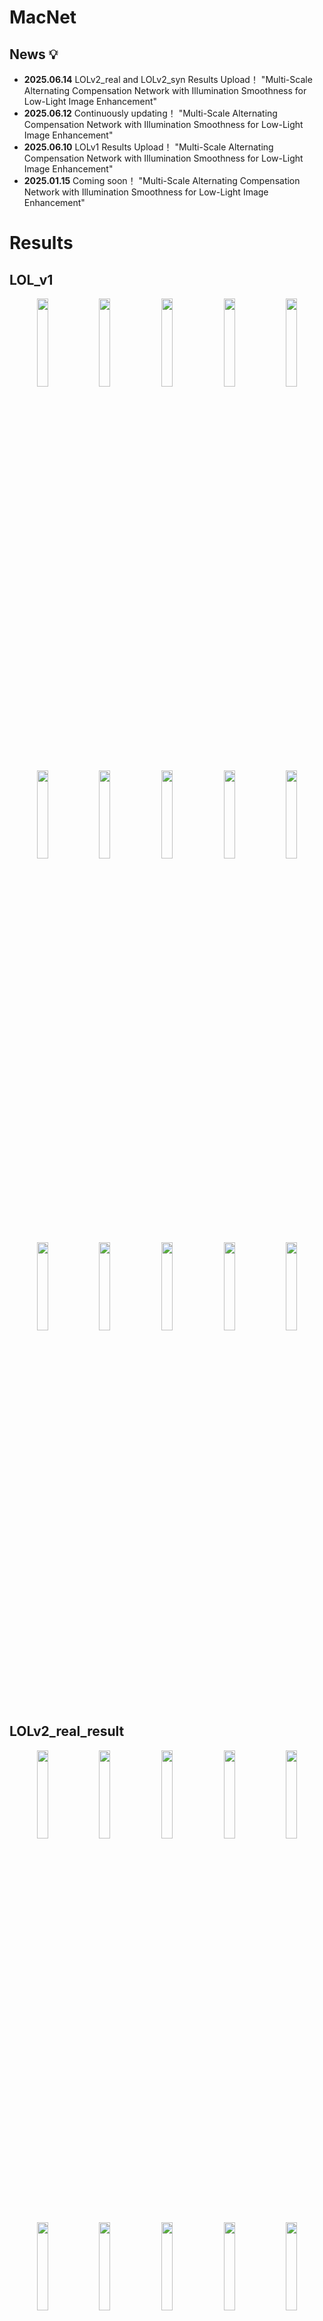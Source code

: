 # MacNet
## News 💡
- **2025.06.14** LOLv2_real and LOLv2_syn Results Upload！
"Multi-Scale Alternating Compensation Network with Illumination Smoothness for Low-Light Image Enhancement"
- **2025.06.12** Continuously updating！
"Multi-Scale Alternating Compensation Network with Illumination Smoothness for Low-Light Image Enhancement"
- **2025.06.10** LOLv1 Results Upload！
"Multi-Scale Alternating Compensation Network with Illumination Smoothness for Low-Light Image Enhancement"
- **2025.01.15** Coming soon！
"Multi-Scale Alternating Compensation Network with Illumination Smoothness for Low-Light Image Enhancement"
# Results

## LOL_v1

<p align="center">
  <img src="LOLv1_result/1.png" width="19%" />
  <img src="LOLv1_result/111.png" width="19%" />
  <img src="LOLv1_result/146.png" width="19%" />
  <img src="LOLv1_result/179.png" width="19%" />
  <img src="LOLv1_result/22.png" width="19%" />
</p>
<p align="center">
  <img src="LOLv1_result/23.png" width="19%" />
  <img src="LOLv1_result/493.png" width="19%" />
  <img src="LOLv1_result/547.png" width="19%" />
  <img src="LOLv1_result/55.png" width="19%" />
  <img src="LOLv1_result/665.png" width="19%" />
</p>
<p align="center">
  <img src="LOLv1_result/669.png" width="19%" />
  <img src="LOLv1_result/748.png" width="19%" />
  <img src="LOLv1_result/778.png" width="19%" />
  <img src="LOLv1_result/780.png" width="19%" />
  <img src="LOLv1_result/79.png" width="19%" />
</p>


## LOLv2_real_result

<p align="center">
  <img src="LOLv2_real_result/00690.png" width="19%" />
  <img src="LOLv2_real_result/00691.png" width="19%" />
  <img src="LOLv2_real_result/00692.png" width="19%" />
  <img src="LOLv2_real_result/00693.png" width="19%" />
  <img src="LOLv2_real_result/00694.png" width="19%" />
</p>
<p align="center">
  <img src="LOLv2_real_result/00695.png" width="19%" />
  <img src="LOLv2_real_result/00696.png" width="19%" />
  <img src="LOLv2_real_result/00697.png" width="19%" />
  <img src="LOLv2_real_result/00698.png" width="19%" />
  <img src="LOLv2_real_result/00699.png" width="19%" />
</p>
<p align="center">
  <img src="LOLv2_real_result/00700.png" width="19%" />
  <img src="LOLv2_real_result/00701.png" width="19%" />
  <img src="LOLv2_real_result/00702.png" width="19%" />
  <img src="LOLv2_real_result/00703.png" width="19%" />
  <img src="LOLv2_real_result/00704.png" width="19%" />
</p>
<p align="center">
  <img src="LOLv2_real_result/00705.png" width="19%" />
  <img src="LOLv2_real_result/00706.png" width="19%" />
  <img src="LOLv2_real_result/00707.png" width="19%" />
  <img src="LOLv2_real_result/00708.png" width="19%" />
  <img src="LOLv2_real_result/00709.png" width="19%" />
</p>
<p align="center">
  <img src="LOLv2_real_result/00710.png" width="19%" />
  <img src="LOLv2_real_result/00711.png" width="19%" />
  <img src="LOLv2_real_result/00712.png" width="19%" />
  <img src="LOLv2_real_result/00713.png" width="19%" />
  <img src="LOLv2_real_result/00714.png" width="19%" />
</p>
<p align="center">
  <img src="LOLv2_real_result/00715.png" width="19%" />
  <img src="LOLv2_real_result/00716.png" width="19%" />
  <img src="LOLv2_real_result/00717.png" width="19%" />
  <img src="LOLv2_real_result/00718.png" width="19%" />
  <img src="LOLv2_real_result/00719.png" width="19%" />
</p>
<p align="center">
  <img src="LOLv2_real_result/00720.png" width="19%" />
  <img src="LOLv2_real_result/00721.png" width="19%" />
  <img src="LOLv2_real_result/00722.png" width="19%" />
  <img src="LOLv2_real_result/00723.png" width="19%" />
  <img src="LOLv2_real_result/00724.png" width="19%" />
</p>
<p align="center">
  <img src="LOLv2_real_result/00725.png" width="19%" />
  <img src="LOLv2_real_result/00726.png" width="19%" />
  <img src="LOLv2_real_result/00727.png" width="19%" />
  <img src="LOLv2_real_result/00728.png" width="19%" />
  <img src="LOLv2_real_result/00729.png" width="19%" />
</p>
<p align="center">
  <img src="LOLv2_real_result/00730.png" width="19%" />
  <img src="LOLv2_real_result/00731.png" width="19%" />
  <img src="LOLv2_real_result/00732.png" width="19%" />
  <img src="LOLv2_real_result/00733.png" width="19%" />
  <img src="LOLv2_real_result/00734.png" width="19%" />
</p>
<p align="center">
  <img src="LOLv2_real_result/00735.png" width="19%" />
  <img src="LOLv2_real_result/00736.png" width="19%" />
  <img src="LOLv2_real_result/00737.png" width="19%" />
  <img src="LOLv2_real_result/00738.png" width="19%" />
  <img src="LOLv2_real_result/00739.png" width="19%" />
</p>
<p align="center">
  <img src="LOLv2_real_result/00740.png" width="19%" />
  <img src="LOLv2_real_result/00741.png" width="19%" />
  <img src="LOLv2_real_result/00742.png" width="19%" />
  <img src="LOLv2_real_result/00743.png" width="19%" />
  <img src="LOLv2_real_result/00744.png" width="19%" />
</p>
<p align="center">
  <img src="LOLv2_real_result/00745.png" width="19%" />
  <img src="LOLv2_real_result/00746.png" width="19%" />
  <img src="LOLv2_real_result/00747.png" width="19%" />
  <img src="LOLv2_real_result/00748.png" width="19%" />
  <img src="LOLv2_real_result/00749.png" width="19%" />
</p>
<p align="center">
  <img src="LOLv2_real_result/00750.png" width="19%" />
  <img src="LOLv2_real_result/00751.png" width="19%" />
  <img src="LOLv2_real_result/00752.png" width="19%" />
  <img src="LOLv2_real_result/00753.png" width="19%" />
  <img src="LOLv2_real_result/00754.png" width="19%" />
</p>
<p align="center">
  <img src="LOLv2_real_result/00755.png" width="19%" />
  <img src="LOLv2_real_result/00756.png" width="19%" />
  <img src="LOLv2_real_result/00757.png" width="19%" />
  <img src="LOLv2_real_result/00758.png" width="19%" />
  <img src="LOLv2_real_result/00759.png" width="19%" />
</p>
<p align="center">
  <img src="LOLv2_real_result/00760.png" width="19%" />
  <img src="LOLv2_real_result/00761.png" width="19%" />
  <img src="LOLv2_real_result/00762.png" width="19%" />
  <img src="LOLv2_real_result/00763.png" width="19%" />
  <img src="LOLv2_real_result/00764.png" width="19%" />
</p>
<p align="center">
  <img src="LOLv2_real_result/00765.png" width="19%" />
  <img src="LOLv2_real_result/00766.png" width="19%" />
  <img src="LOLv2_real_result/00767.png" width="19%" />
  <img src="LOLv2_real_result/00768.png" width="19%" />
  <img src="LOLv2_real_result/00769.png" width="19%" />
</p>
<p align="center">
  <img src="LOLv2_real_result/00770.png" width="19%" />
  <img src="LOLv2_real_result/00771.png" width="19%" />
  <img src="LOLv2_real_result/00772.png" width="19%" />
  <img src="LOLv2_real_result/00773.png" width="19%" />
  <img src="LOLv2_real_result/00774.png" width="19%" />
</p>
<p align="center">
  <img src="LOLv2_real_result/00775.png" width="19%" />
  <img src="LOLv2_real_result/00776.png" width="19%" />
  <img src="LOLv2_real_result/00777.png" width="19%" />
  <img src="LOLv2_real_result/00778.png" width="19%" />
  <img src="LOLv2_real_result/00779.png" width="19%" />
</p>
<p align="center">
  <img src="LOLv2_real_result/00780.png" width="19%" />
  <img src="LOLv2_real_result/00781.png" width="19%" />
  <img src="LOLv2_real_result/00782.png" width="19%" />
  <img src="LOLv2_real_result/00783.png" width="19%" />
  <img src="LOLv2_real_result/00784.png" width="19%" />
</p>
<p align="center">
  <img src="LOLv2_real_result/00785.png" width="19%" />
  <img src="LOLv2_real_result/00786.png" width="19%" />
  <img src="LOLv2_real_result/00787.png" width="19%" />
  <img src="LOLv2_real_result/00788.png" width="19%" />
  <img src="LOLv2_real_result/00789.png" width="19%" />
</p>



## LOLv2_syn_result

<p align="center">
  <img src="LOLv2_syn_result/r00816405t.png" width="19%" />
  <img src="LOLv2_syn_result/r00869422t.png" width="19%" />
  <img src="LOLv2_syn_result/r00879054t.png" width="19%" />
  <img src="LOLv2_syn_result/r01058910t.png" width="19%" />
  <img src="LOLv2_syn_result/r01170470t.png" width="19%" />
</p>
<p align="center">
  <img src="LOLv2_syn_result/r01474187t.png" width="19%" />
  <img src="LOLv2_syn_result/r0150031ft.png" width="19%" />
  <img src="LOLv2_syn_result/r01559391t.png" width="19%" />
  <img src="LOLv2_syn_result/r02189767t.png" width="19%" />
  <img src="LOLv2_syn_result/r02354285t.png" width="19%" />
</p>
<p align="center">
  <img src="LOLv2_syn_result/r02508493t.png" width="19%" />
  <img src="LOLv2_syn_result/r0287344at.png" width="19%" />
  <img src="LOLv2_syn_result/r02897203t.png" width="19%" />
  <img src="LOLv2_syn_result/r03193652t.png" width="19%" />
  <img src="LOLv2_syn_result/r0341853dt.png" width="19%" />
</p>
<p align="center">
  <img src="LOLv2_syn_result/r0372042dt.png" width="19%" />
  <img src="LOLv2_syn_result/r04317453t.png" width="19%" />
  <img src="LOLv2_syn_result/r0465565ct.png" width="19%" />
  <img src="LOLv2_syn_result/r05243256t.png" width="19%" />
  <img src="LOLv2_syn_result/r05772356t.png" width="19%" />
</p>
<p align="center">
  <img src="LOLv2_syn_result/r05839451t.png" width="19%" />
  <img src="LOLv2_syn_result/r0589558at.png" width="19%" />
  <img src="LOLv2_syn_result/r0603031et.png" width="19%" />
  <img src="LOLv2_syn_result/r068812d7t.png" width="19%" />
  <img src="LOLv2_syn_result/r0703243bt.png" width="19%" />
</p>
<p align="center">
  <img src="LOLv2_syn_result/r0708431at.png" width="19%" />
  <img src="LOLv2_syn_result/r072421a1t.png" width="19%" />
  <img src="LOLv2_syn_result/r072649fdt.png" width="19%" />
  <img src="LOLv2_syn_result/r07598392t.png" width="19%" />
  <img src="LOLv2_syn_result/r0773471dt.png" width="19%" />
</p>
<p align="center">
  <img src="LOLv2_syn_result/r077507cat.png" width="19%" />
  <img src="LOLv2_syn_result/r08079988t.png" width="19%" />
  <img src="LOLv2_syn_result/r0809811bt.png" width="19%" />
  <img src="LOLv2_syn_result/r082626aft.png" width="19%" />
  <img src="LOLv2_syn_result/r084889d5t.png" width="19%" />
</p>
<p align="center">
  <img src="LOLv2_syn_result/r08788547t.png" width="19%" />
  <img src="LOLv2_syn_result/r08873591t.png" width="19%" />
  <img src="LOLv2_syn_result/r08996953t.png" width="19%" />
  <img src="LOLv2_syn_result/r0905697bt.png" width="19%" />
  <img src="LOLv2_syn_result/r09245347t.png" width="19%" />
</p>
<p align="center">
  <img src="LOLv2_syn_result/r09445479t.png" width="19%" />
  <img src="LOLv2_syn_result/r09670876t.png" width="19%" />
  <img src="LOLv2_syn_result/r096982ddt.png" width="19%" />
  <img src="LOLv2_syn_result/r097088c1t.png" width="19%" />
  <img src="LOLv2_syn_result/r097555c4t.png" width="19%" />
</p>
<p align="center">
  <img src="LOLv2_syn_result/r104153eat.png" width="19%" />
  <img src="LOLv2_syn_result/r107730b5t.png" width="19%" />
  <img src="LOLv2_syn_result/r108301e3t.png" width="19%" />
  <img src="LOLv2_syn_result/r10893508t.png" width="19%" />
  <img src="LOLv2_syn_result/r10940798t.png" width="19%" />
</p>
<p align="center">
  <img src="LOLv2_syn_result/r113402d4t.png" width="19%" />
  <img src="LOLv2_syn_result/r1148801et.png" width="19%" />
  <img src="LOLv2_syn_result/r116825e2t.png" width="19%" />
  <img src="LOLv2_syn_result/r11850456t.png" width="19%" />
  <img src="LOLv2_syn_result/r12133015t.png" width="19%" />
</p>
<p align="center">
  <img src="LOLv2_syn_result/r125034a9t.png" width="19%" />
  <img src="LOLv2_syn_result/r125442fat.png" width="19%" />
  <img src="LOLv2_syn_result/r127608abt.png" width="19%" />
  <img src="LOLv2_syn_result/r12946364t.png" width="19%" />
  <img src="LOLv2_syn_result/r1301676dt.png" width="19%" />
</p>
<p align="center">
  <img src="LOLv2_syn_result/r13073518t.png" width="19%" />
  <img src="LOLv2_syn_result/r1372056ct.png" width="19%" />
  <img src="LOLv2_syn_result/r13837601t.png" width="19%" />
  <img src="LOLv2_syn_result/r13907965t.png" width="19%" />
  <img src="LOLv2_syn_result/r13928401t.png" width="19%" />
</p>
<p align="center">
  <img src="LOLv2_syn_result/r141665bdt.png" width="19%" />
  <img src="LOLv2_syn_result/r141669e5t.png" width="19%" />
  <img src="LOLv2_syn_result/r1419078bt.png" width="19%" />
  <img src="LOLv2_syn_result/r142335f0t.png" width="19%" />
  <img src="LOLv2_syn_result/r142787e2t.png" width="19%" />
</p>
<p align="center">
  <img src="LOLv2_syn_result/r14289905t.png" width="19%" />
  <img src="LOLv2_syn_result/r145215fft.png" width="19%" />
  <img src="LOLv2_syn_result/r145221d9t.png" width="19%" />
  <img src="LOLv2_syn_result/r146771d7t.png" width="19%" />
  <img src="LOLv2_syn_result/r150058a4t.png" width="19%" />
</p>
<p align="center">
  <img src="LOLv2_syn_result/r15885978t.png" width="19%" />
  <img src="LOLv2_syn_result/r15919202t.png" width="19%" />
  <img src="LOLv2_syn_result/r1602555bt.png" width="19%" />
  <img src="LOLv2_syn_result/r163317d6t.png" width="19%" />
  <img src="LOLv2_syn_result/r163967d4t.png" width="19%" />
</p>
<p align="center">
  <img src="LOLv2_syn_result/r16422663t.png" width="19%" />
  <img src="LOLv2_syn_result/r16509308t.png" width="19%" />
  <img src="LOLv2_syn_result/r165355c0t.png" width="19%" />
  <img src="LOLv2_syn_result/r16654024t.png" width="19%" />
  <img src="LOLv2_syn_result/r1683028at.png" width="19%" />
</p>
<p align="center">
  <img src="LOLv2_syn_result/r1694427et.png" width="19%" />
  <img src="LOLv2_syn_result/r170632f5t.png" width="19%" />
  <img src="LOLv2_syn_result/r17217693t.png" width="19%" />
  <img src="LOLv2_syn_result/r181768b7t.png" width="19%" />
  <img src="LOLv2_syn_result/r1824034et.png" width="19%" />
</p>
<p align="center">
  <img src="LOLv2_syn_result/r185929e9t.png" width="19%" />
  <img src="LOLv2_syn_result/r18791531t.png" width="19%" />
  <img src="LOLv2_syn_result/r18798194t.png" width="19%" />
  <img src="LOLv2_syn_result/r1889220ft.png" width="19%" />
  <img src="LOLv2_syn_result/r18990432t.png" width="19%" />
</p>
<p align="center">
  <img src="LOLv2_syn_result/r1904147dt.png" width="19%" />
  <img src="LOLv2_syn_result/r191488c6t.png" width="19%" />
  <img src="LOLv2_syn_result/r1915909et.png" width="19%" />
  <img src="LOLv2_syn_result/r19183258t.png" width="19%" />
  <img src="LOLv2_syn_result/r197770adt.png" width="19%" />
</p>
